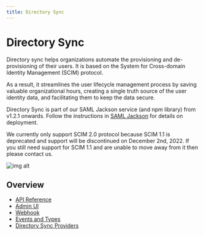 ```yaml
---
title: Directory Sync
---
```


# Directory Sync

Directory sync helps organizations automate the provisioning and de-provisioning of their users. It is based on the System for Cross-domain Identity Management (SCIM) protocol.

As a result, it streamlines the user lifecycle management process by saving valuable organizational hours, creating a single truth source of the user identity data, and facilitating them to keep the data secure.

Directory Sync is part of our SAML Jackson service (and npm library) from v1.2.1 onwards. Follow the instructions in [SAML Jackson](../jackson/deploy/index.md) for details on deployment.

We currently only support SCIM 2.0 protocol because SCIM 1.1 is deprecated and support will be discontinued on December 2nd, 2022. If you still need support for SCIM 1.1 and are unable to move away from it then please contact us.

![img alt](/img/dsync/directory-sync-flow.png)

## Overview

- [API Reference](api-reference)
- [Admin UI](admin-ui)
- [Webhook](webhooks)
- [Events and Types](events)
- [Directory Sync Providers](providers)

